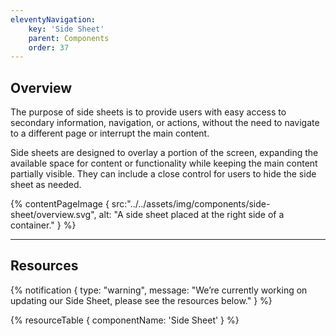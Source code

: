 ```yaml
---
eleventyNavigation:
    key: 'Side Sheet'
    parent: Components
    order: 37
---
```


## Overview
The purpose of side sheets is to provide users with easy access to secondary information, navigation, or actions, without the need to navigate to a different page or interrupt the main content.

Side sheets are designed to overlay a portion of the screen, expanding the available space for content or functionality while keeping the main content partially visible. They can include a close control for users to hide the side sheet as needed.

{% contentPageImage {
    src:"../../assets/img/components/side-sheet/overview.svg",
    alt: "A side sheet placed at the right side of a container."
} %}

---

## Resources

{% notification {
  type: "warning",
  message: "We’re currently working on updating our Side Sheet, please see the resources below."
} %}

{% resourceTable {
    componentName: 'Side Sheet'
} %}
